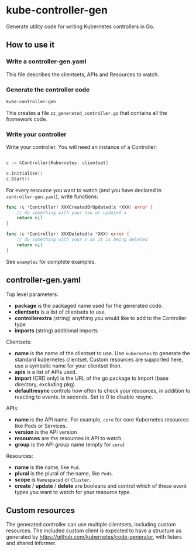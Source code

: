 # kube-controller-gen

Generate utility code for writing Kubernetes controllers in Go.

## How to use it

### Write a controller-gen.yaml

This file describes the clientsets, APIs and Resources to watch.

### Generate the controller code

```bash
kube-controller-gen
```

This creates a file `zz_generated_controller.go` that contains all the framework code.

### Write your controller

Write your controller. You will need an instance of a Controller:

```go

c := &Controller{Kubernetes: clientset}

c.Initialize()
c.Start()

```

For every resource you want to watch (and you have declared in `controller-gen.yaml`), write functions:

```go
func (c *Controller) XXXCreatedOrUpdated(x *XXX) error {
	// do something with your new or updated x
	return nil
}

func (c *Controller) XXXDeleted(x *XXX) error {
	// do something with your x as it is being deleted
	return nil
}
```

See `examples` for complete examples.

## controller-gen.yaml

Top level parameters:

- __package__ is the packaged name used for the generated code.
- __clientsets__ is a list of clientsets to use.
- __controllerextra__ (string) anything you would like to add to the Controller type
- __imports__ (string) additional imports

Clientsets:

- __name__ is the name of the clientset to use. Use `kubernetes` to generate the standard kubernetes clientset. Custom resources are supported here, use a symbolic name for your clientset then.
- __apis__ is a list of APIs used.
- __import__ (CRD only) is the URL of the go package to import (base directory, excluding pkg)
- __defaultresync__ controls how often to check your resources, in addition to reacting to events. In seconds. Set to 0 to disable resync.

APIs:

- __name__ is the API name. For example, `core` for core Kubernetes resources like Pods or Services.
- __version__ is the API version
- __resources__ are the resources in API to watch.
- __group__ is the API group name (empty for `core`)

Resources:

- __name__ is the name, like `Pod`.
- __plural__ is the plural of the name, like `Pods`.
- __scope__ is `Namespaced` or `Cluster`.
- __create__ / __update__ / __delete__ are booleans and control which of these event types you want to watch for your resource type.

## Custom resources

The generated controller can use multiple clientsets, including custom resources.
The included custom client is expected to have a structure as generated by https://github.com/kubernetes/code-generator, with
listers and shared informer.
